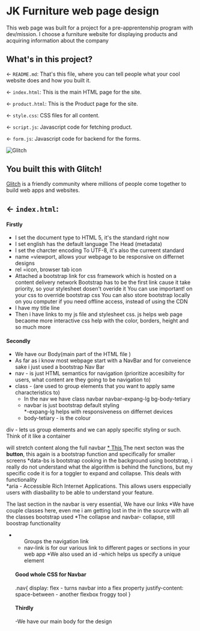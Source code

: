 # JK Furniture web page design

This web page was built for a project for a pre-apprentenship program with dev/mission. I choose a furniture website for
displaying products and acquiring information about the company

## What's in this project?

← `README.md`: That's this file, where you can tell people what your cool website does and how you built it.

← `index.html`: This is the main HTML page for the site.

← `product.html`: This is the Product page for the site.

← `style.css`: CSS files for all content.

← `script.js`: Javascript code for fetching product.

← `form.js`: Javascript code for backend for the forms.

![Glitch](https://cdn.glitch.com/a9975ea6-8949-4bab-addb-8a95021dc2da%2FLogo_Color.svg?v=1602781328576)

## You built this with Glitch!

[Glitch](https://glitch.com) is a friendly community where millions of people come together to build web apps and websites.

## ← `index.html`:

#### Firstly

- I set the document type to HTML 5, it's the standard right now
- I set english has the default language
  The Head (metadata)
- I set the charcter encoding To UTF-8, it's also the curreent standard
- name =viewport, allows your webpage to be responsive on differnet designs
- rel =icon, browser tab icon
- Attached a bootstrap link for css framework which is hosted on a content delivery network
  Bootstrap has to be the first link cause it take priority, so your stylesheet dosen't overide it
  You can use important! on your css to override bootstrap css
  You can also store bootstrap locally on you computer if you need offline access, instead of using the CDN
- I have my title line
- Then i have links to my js file and stylesheet css.
  js helps web page becaome more interactive
  css help with the color, borders, height and so much more

#### Secondly

- We have our Body(main part of the HTML file )
- As far as i know most webpage start with a NavBar and for conveience sake i just used a bootstrap Nav Bar
- nav - is just HTML semantics for navigation (prioritize accesibilty for users, what content are they going to be navigation to)
- class - (are used to group elements that you want to apply same characteristics to)
  - In the nav we have class navbar navbar-expang-lg bg-body-tetiary
  - navbar is just bootstrap default styling  
    \*-expang-lg helps with responsiveness on differnet devices
  - body-tetiary - is the colour

div - lets us group elements and we can apply specific styling or such. Think of it like a container

<div class="w-100 nav"> will stretch content along the full navbar 
<a class="navbar-brand d-flex align-items-center" href="index.html">
  * This <a is an anchor tag for link(href) and img(src). That is pretty much all i have used it for so far  
  * d flex - (i learnt this using flexbox froggy) but it helps you align you elements 
  * align-item-center: vertically centers the logo and text, bootstrap documentation also helps 
  *I attached my image using img(src) and addded alt(it is an accesibilty thing, in case people can not load your file )
  *A specifically class was added for the logo for accessibillty and readbility i use logo me-3, 
    becasue the me utility in bootstraps allow the logo to be separated from text. It creates that spacing for the design

The next secton was the **button**, this again is a bootstrap function and specifically for smaller screens
*data-bs is bootstrap cooking in the background using bootstrap, i really do not understand what the algorithm
is behind the functions, but my specific code it is for a toggler to expand and collapse. This deals with functionality  
 *aria - Accessible Rich Internet Applications. This allows users esppecially users with diasbaility
to be able to understand your feature.

The last section in the navbar is very essential, We have our links
*We have couple classes here, even me i am getting lost in the in the source with all the classes bootstrap used
*The collapse and navbar- collapse, still boostrap functionality

- <ul class="navbar-nav"> Groups the navigation link
- nav-link is for our various link to different pages or sections in your web app
  \*We also used an id -which helps us specify a unique element

#### Good whole CSS for Navbar
  .nav{ display: flex - turns navbar into a flex property 
        justify-content: space-between - another flexbox froggy tool
  }

#### Thirdly

-We have our main body
for the design
  
